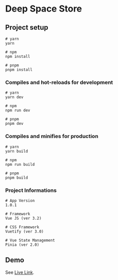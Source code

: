 # Deep Space Store

## Project setup

```
# yarn
yarn

# npm
npm install

# pnpm
pnpm install
```

### Compiles and hot-reloads for development

```
# yarn
yarn dev

# npm
npm run dev

# pnpm
pnpm dev
```

### Compiles and minifies for production

```
# yarn
yarn build

# npm
npm run build

# pnpm
pnpm build
```

### Project Informations

```
# App Version
1.0.1

# Framework
Vue JS (ver 3.2)

# CSS Framework
Vuetify (ver 3.0)

# Vue State Management
Pinia (ver 2.0)
```

## Demo

See [Live Link](https://deep-space-store.web.app).
